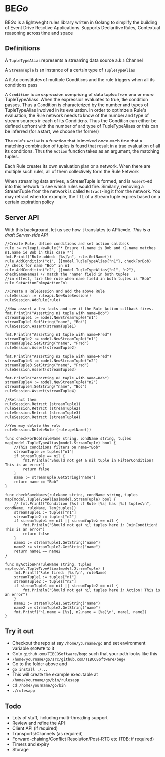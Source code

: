 # BE*Go*

BE*Go* is a lightweight rules library written in Golang to simplify the building of Event Drive Reactive Applications. Supports Declaritive Rules, Contextual reasoning across time and space

## Definitions
A `TupleTypeAlias` represents a streaming data source a.k.a Channel

A `StreamTuple` is an instance of a certain type of `TupleTypeAlias`

A `Rule` constitutes of multiple Conditions and the rule triggers when all its conditions pass

A `Condition` is an expression comprising of data tuples from one or more TupleTypeAliass. When the expression evaluates to true, the condition passes. Thus a Condition is characterized by the number and types of TupleTypeAlias involved in its evaluation. In order to optimize a Rule's evaluation, the Rule network needs to know of the number and type of stream sources in each of its Conditions. Thus the Condition can either be defined upfront with the number of and type of TupleTypeAliass or this can be inferred (for a start, we choose the former)

The rule's `Action` is a function that is invoked once each time that a matching combination of tuples is found that result in a true evaluation of all its conditions. Thus the `Action` function takes as an argument, the matching tuples.

Each Rule creates its own evaluation plan or a network. When there are multiple such rules, all of them collectively form the Rule Network

When streaming data arrives, a StreamTuple is formed, and is `Assert`-ed into this network to see which rules would fire.
Similarly, removing a StreamTuple from the network is called `Retract`-ing it from the network. You may retract when for example, the TTL of a StreamTuple expires based on a certain expiration policy

## Server API
With this background, let us see how it translates to API/code. *This is a draft Server-side API*


	//Create Rule, define conditions and set action callback
	rule := ruleapi.NewRule("* Ensure n1.name is Bob and n2.name matches n1.name ie Bob in this case *")
	fmt.Printf("Rule added: [%s]\n", rule.GetName())
	rule.AddCondition("c1", []model.TupleTypeAlias{"n1"}, checkForBob)          // check for name "Bob" in n1
	rule.AddCondition("c2", []model.TupleTypeAlias{"n1", "n2"}, checkSameNames) // match the "name" field in both tuples
	//in effect, fire the rule when name field in both tuples is "Bob"
	rule.SetActionFn(myActionFn)

	//Create a RuleSession and add the above Rule
	ruleSession := ruleapi.NewRuleSession()
	ruleSession.AddRule(rule)

	//Now assert a few facts and see if the Rule Action callback fires.
	fmt.Println("Asserting n1 tuple with name=Bob")
	streamTuple1 := model.NewStreamTuple("n1")
	streamTuple1.SetString("name", "Bob")
	ruleSession.Assert(streamTuple1)

	fmt.Println("Asserting n1 tuple with name=Fred")
	streamTuple2 := model.NewStreamTuple("n1")
	streamTuple2.SetString("name", "Fred")
	ruleSession.Assert(streamTuple2)

	fmt.Println("Asserting n2 tuple with name=Fred")
	streamTuple3 := model.NewStreamTuple("n2")
	streamTuple3.SetString("name", "Fred")
	ruleSession.Assert(streamTuple3)

	fmt.Println("Asserting n2 tuple with name=Bob")
	streamTuple4 := model.NewStreamTuple("n2")
	streamTuple4.SetString("name", "Bob")
	ruleSession.Assert(streamTuple4)

    //Retract them
    ruleSession.Retract (streamTuple1)
    ruleSession.Retract (streamTuple2)
    ruleSession.Retract (streamTuple3)
    ruleSession.Retract (streamTuple4)

    //You may delete the rule
    ruleSession.DeleteRule (rule.getName())

    func checkForBob(ruleName string, condName string, tuples map[model.TupleTypeAlias]model.StreamTuple) bool {
        //This conditions filters on name="Bob"
        streamTuple := tuples["n1"]
        if streamTuple == nil {
            fmt.Println("Should not get a nil tuple in FilterCondition! This is an error")
            return false
        }
        name := streamTuple.GetString("name")
        return name == "Bob"
    }
    
    func checkSameNames(ruleName string, condName string, tuples map[model.TupleTypeAlias]model.StreamTuple) bool {
        // fmt.Printf("Condition [%s] of Rule [%s] has [%d] tuples\n", condName, ruleName, len(tuples))
        streamTuple1 := tuples["n1"]
        streamTuple2 := tuples["n2"]
        if streamTuple1 == nil || streamTuple2 == nil {
            fmt.Println("Should not get nil tuples here in JoinCondition! This is an error")
            return false
        }
        name1 := streamTuple1.GetString("name")
        name2 := streamTuple2.GetString("name")
        return name1 == name2
    }
    
    func myActionFn(ruleName string, tuples map[model.TupleTypeAlias]model.StreamTuple) {
        fmt.Printf("Rule fired: [%s]\n", ruleName)
        streamTuple1 := tuples["n1"]
        streamTuple2 := tuples["n2"]
        if streamTuple1 == nil || streamTuple2 == nil {
            fmt.Println("Should not get nil tuples here in Action! This is an error")
        }
        name1 := streamTuple1.GetString("name")
        name2 := streamTuple2.GetString("name")
        fmt.Printf("n1.name = [%s], n2.name = [%s]\n", name1, name2)
    }

## Try it out
* Checkout the repo at say `/home/yourname/go` and set environment variable `$GOPATH` to it
* Goto `github.com/TIBCOSoftware/bego` such that your path looks like this
* `/home/yourname/go/src/github.com/TIBCOSoftware/bego`
* Go to the folder above and 
* `go install ./...`
* This will create the example executable at `/home/yourname/go/bin/rulesapp`
* `cd /home/yourname/go/bin`
* `./rulesapp`


## Todo
* Lots of stuff, including multi-threading support
* Review and refine the API
* Client API (if required)
* Transports/Channels (as required)
* Forward-chaining/Conflict Resolution/Post-RTC etc (TDB: if required)
* Timers and expiry
* Storage 

